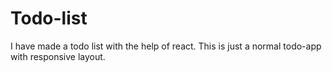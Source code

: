 # Todo-list
I have made a todo list with the help of react. This is just a normal todo-app with responsive layout.
